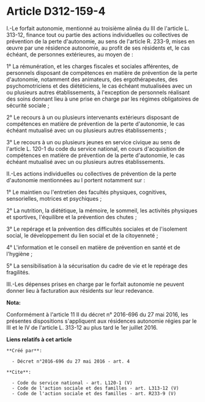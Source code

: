 # Article D312-159-4

I.-Le forfait autonomie, mentionné au troisième alinéa du III de l'article L. 313-12, finance tout ou partie des actions
individuelles ou collectives de prévention de la perte d'autonomie, au sens de l'article R. 233-9, mises en œuvre par une
résidence autonomie, au profit de ses résidents et, le cas échéant, de personnes extérieures, au moyen de : 

1° La rémunération, et les charges fiscales et sociales afférentes, de personnels disposant de compétences en matière de
prévention de la perte d'autonomie, notamment des animateurs, des ergothérapeutes, des psychomotriciens et des diététiciens,
le cas échéant mutualisées avec un ou plusieurs autres établissements, à l'exception de personnels réalisant des soins
donnant lieu à une prise en charge par les régimes obligatoires de sécurité sociale ; 

2° Le recours à un ou plusieurs intervenants extérieurs disposant de compétences en matière de prévention de la perte
d'autonomie, le cas échéant mutualisé avec un ou plusieurs autres établissements ; 

3° Le recours à un ou plusieurs jeunes en service civique au sens de l'article L. 120-1 du code du service national, en cours
d'acquisition de compétences en matière de prévention de la perte d'autonomie, le cas échéant mutualisé avec un ou plusieurs
autres établissements. 

II.-Les actions individuelles ou collectives de prévention de la perte d'autonomie mentionnées au I portent notamment sur : 

1° Le maintien ou l'entretien des facultés physiques, cognitives, sensorielles, motrices et psychiques ; 

2° La nutrition, la diététique, la mémoire, le sommeil, les activités physiques et sportives, l'équilibre et la prévention
des chutes ; 

3° Le repérage et la prévention des difficultés sociales et de l'isolement social, le développement du lien social et de la
citoyenneté ; 

4° L'information et le conseil en matière de prévention en santé et de l'hygiène ; 

5° La sensibilisation à la sécurisation du cadre de vie et le repérage des fragilités. 

III.-Les dépenses prises en charge par le forfait autonomie ne peuvent donner lieu à facturation aux résidents sur leur
redevance.

**Nota:**

Conformément à l'article 11 II du décret n° 2016-696 du 27 mai 2016, les présentes dispositions s'appliquent aux résidences
autonomie régies par le III et le IV de l'article L. 313-12 au plus tard le 1er juillet 2016.

**Liens relatifs à cet article**

	**Créé par**:

	  - Décret n°2016-696 du 27 mai 2016 - art. 4

	**Cite**:

	  - Code du service national - art. L120-1 (V)
	  - Code de l'action sociale et des familles - art. L313-12 (V)
	  - Code de l'action sociale et des familles - art. R233-9 (V)
